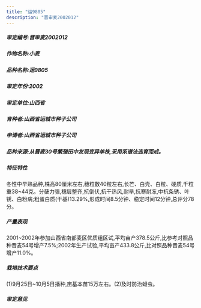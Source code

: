 ```yaml
---
title: "运9805"
description: "晋审麦2002012"
---
```

##### 审定编号:晋审麦2002012

##### 作物名称:小麦

##### 品种名称:运9805

##### 审定年份:2002

##### 审定单位:山西省

##### 育种者:山西省运城市种子公司

##### 申请者:山西省运城市种子公司

##### 品种来源:从晋麦30号繁殖田中发现变异单株,采用系谱法选育而成。

##### 特征特性
冬性中早熟品种,株高80厘米左右,穗粒数40粒左右,长芒、白壳、白粒、硬质,千粒重38~44克。分蘖力强,穗层整齐,抗倒伏,抗干热风,耐旱,抗寒耐冻,中抗条锈、叶锈、白粉病;粗蛋白质(干基)13.29%,形成时间8.5分钟、稳定时间12分钟,总评分78分。

##### 产量表现
2001~2002年参加山西省南部麦区优质组区试,平均亩产378.5公斤,比参考对照品种晋麦54号增产7.5%;2002年生产试验,平均亩产433.8公斤,比对照品种晋麦54号增产11.0%。

##### 栽培技术要点
(1)9月25日~10月5日播种,亩基本苗15万左右。(2)及时防治蚜虫。

##### 审定意见

